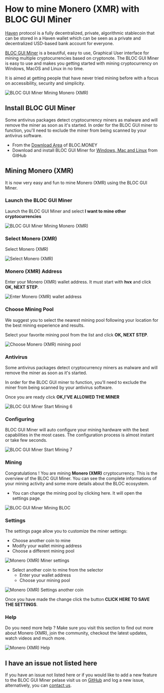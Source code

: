 # **How to mine Monero (XMR) with BLOC GUI Miner**

[Haven](https://www.havenprotocol.com) protocol is a fully decentralized, private, algorithmic stablecoin that can be stored in a Haven wallet which can be seen as a private and decentralized USD-based bank account for everyone.

[BLOC GUI Miner](https://github.com/furiousteam/BLOC-GUI-Miner) is a beautiful, easy to use, Graphical User interface for mining multiple cryptocurrencies based on cryptonote. The BLOC GUI Miner is easy to use and makes you getting started with mining cryptocurrency on Windows, MacOS and Linux in no time.

It is aimed at getting people that have never tried mining before with a focus on accessibility, security and simplicity.

![BLOC GUI Miner Mining Monero (XMR)](images/BLOC-GUI-MINER/BLOC-GUI-Miner-v1.1.2-mining-XMR.jpg)

## **Install BLOC GUI Miner**

Some antivirus packages detect cryptocurrency miners as malware and will remove the miner as soon as it's started. In order for the BLOC GUI miner to function, you'll need to exclude the miner from being scanned by your antivirus software.

- From the [Download Area](https://bloc.money/download) of BLOC.MONEY
- Download and install BLOC GUI Miner for [Windows, Mac and Linux](https://github.com/furiousteam/GUI-miner/releases/latest) from GitHub


## **Mining Monero (XMR)**

It is now very easy and fun to mine Monero (XMR) using the BLOC GUI Miner.

### **Launch the BLOC GUI Miner**

Launch the BLOC GUI Miner and select **I want to mine other cryptocurrencies**

![BLOC GUI Miner Mining Monero (XMR)](images/BLOC-GUI-MINER/BLOC-GUI-Miner-v0.0.3-miner-setup.png)

### **Select Monero (XMR)**

Select Monero (XMR)

![Select Monero (XMR)](images/BLOC-GUI-MINER/3-MINE-OTHER-CRYPTOCURRENCIES-BLOC-GUI-Miner-v1.1.2.png)

### **Monero (XMR) Address**

Enter your Monero (XMR) wallet address. It must start with **hvx** and click **OK, NEXT STEP**.

![Enter Monero (XMR) wallet address](images/BLOC-GUI-MINER/monero-address.png)

### **Choose Mining Pool**

We suggest you to select the nearest mining pool following your location for the best mining experience and results.

Select your favorite mining pool from the list and click **OK, NEXT STEP**.

![Choose Monero (XMR) mining pool](images/BLOC-GUI-MINER/monero-pool.png)

### **Antivirus**

Some antivirus packages detect cryptocurrency miners as malware and will remove the miner as soon as it's started.

In order for the BLOC GUI miner to function, you'll need to exclude the miner from being scanned by your antivirus software.

Once you are ready click **OK,I'VE ALLOWED THE MINER**

![BLOC GUI Miner Start Mining 6](images/BLOC-GUI-MINER/BLOC-GUI-Miner-v0.0.3-antivirus.png)

### **Configuring**

BLOC GUI Miner will auto configure your mining hardware with the best capabilities in the most cases. The configuration process is almost instant or take few seconds.

![BLOC GUI Miner Start Mining 7](images/BLOC-GUI-MINER/BLOC-GUI-Miner-v0.0.3-ready.png)

### **Mining**

Congratulations ! You are mining **Monero (XMR)** cryptocurrency. This is the overview of the BLOC GUI Miner. You can see the complete informations of your mining activity and some more details about the BLOC ecosystem.

- You can change the mining pool by clicking here. It will open the settings page.

![BLOC GUI Miner Mining BLOC](images/BLOC-GUI-MINER/9-MINING-MONERO-BLOC-GUI-Miner-v1.1.2.png)

### **Settings** <a name="Monero (XMR)-settings"></a>

The settings page allow you to customize the miner settings:

- Choose another coin to mine
- Modify your wallet mining address
- Choose a different mining pool

![Monero (XMR) Miner settings](images/BLOC-GUI-MINER/monero-settings.png)

- Select another coin to mine from the selector
    * Enter your wallet address
    * Choose your mining pool

![Monero (XMR) Settings another coin](images/BLOC-GUI-MINER/monero-settings2.png)

Once you have made the change click the button **CLICK HERE TO SAVE THE SETTINGS**.

### **Help**

Do you need more help ? Make sure you visit this section to find out more about Monero (XMR), join the community, checkout the latest updates, watch videos and much more.

![Monero (XMR) Help](images/BLOC-GUI-MINER/monero-help.png)

## **I have an issue not listed here**

If you have an issue not listed here or if you would like to add a new feature to the BLOC GUI Miner pelase visit us on [GitHub](https://github.com/furiousteam/GUI-miner) and log a new issue, alternatively, you can [contact us](../about/Community.md).
